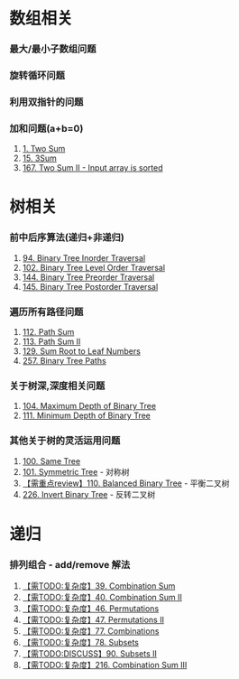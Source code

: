 # 数组相关

### 最大/最小子数组问题

### 旋转循环问题

### 利用双指针的问题

### 加和问题(a+b=0)

1. [1. Two Sum](https://github.com/MikasaLevi/LeetCode/issues/23)
2. [15. 3Sum](https://github.com/MikasaLevi/LeetCode/issues/25)
3. [167. Two Sum II - Input array is sorted](https://github.com/MikasaLevi/LeetCode/issues/24)

# 树相关

### 前中后序算法(递归+非递归)

1. [94. Binary Tree Inorder Traversal](https://github.com/MikasaLevi/LeetCode/issues/2)
2. [102. Binary Tree Level Order Traversal](https://github.com/MikasaLevi/LeetCode/issues/4)
3. [144. Binary Tree Preorder Traversal](https://github.com/MikasaLevi/LeetCode/issues/1)
4. [145. Binary Tree Postorder Traversal](https://github.com/MikasaLevi/LeetCode/issues/3)

### 遍历所有路径问题

1. [112. Path Sum](https://github.com/MikasaLevi/LeetCode/issues/6)
2. [113. Path Sum II](https://github.com/MikasaLevi/LeetCode/issues/7)
3. [129. Sum Root to Leaf Numbers](https://github.com/MikasaLevi/LeetCode/issues/8)
4. [257. Binary Tree Paths](https://github.com/MikasaLevi/LeetCode/issues/5)

### 关于树深,深度相关问题

1. [104. Maximum Depth of Binary Tree](https://github.com/MikasaLevi/LeetCode/issues/9)
2. [111. Minimum Depth of Binary Tree](https://github.com/MikasaLevi/LeetCode/issues/10)

### 其他关于树的灵活运用问题

1. [100. Same Tree](https://github.com/MikasaLevi/LeetCode/issues/14)
2. [101. Symmetric Tree](https://github.com/MikasaLevi/LeetCode/issues/12) - 对称树
3. [【需重点review】110. Balanced Binary Tree](https://github.com/MikasaLevi/LeetCode/issues/13) - 平衡二叉树
4. [226. Invert Binary Tree](https://github.com/MikasaLevi/LeetCode/issues/11) - 反转二叉树

# 递归

### 排列组合 - add/remove 解法

1. [【需TODO:复杂度】39. Combination Sum](https://github.com/MikasaLevi/LeetCode/issues/18)
2. [【需TODO:复杂度】40. Combination Sum II](https://github.com/MikasaLevi/LeetCode/issues/19)
3. [【需TODO:复杂度】46. Permutations](https://github.com/MikasaLevi/LeetCode/issues/21) 
4. [【需TODO:复杂度】47. Permutations II](https://github.com/MikasaLevi/LeetCode/issues/22) 
5. [【需TODO:复杂度】77. Combinations](https://github.com/MikasaLevi/LeetCode/issues/17)
6. [【需TODO:复杂度】78. Subsets](https://github.com/MikasaLevi/LeetCode/issues/15)
7. [【需TODO:DISCUSS】90. Subsets II](https://github.com/MikasaLevi/LeetCode/issues/16)
8. [【需TODO:复杂度】216. Combination Sum III](https://github.com/MikasaLevi/LeetCode/issues/20)
